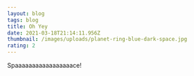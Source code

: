 ```yaml
---
layout: blog
tags: blog
title: Oh Yey
date: 2021-03-18T21:14:11.956Z
thumbnail: /images/uploads/planet-ring-blue-dark-space.jpg
rating: 2
---
```

Spaaaaaaaaaaaaaaaaace!